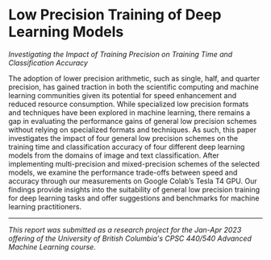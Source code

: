 # Low Precision Training of Deep Learning Models
*Investigating the Impact of Training Precision on Training Time and Classification Accuracy*

The adoption of lower precision arithmetic, such as single, half, and quarter precision, has gained traction in both the scientific computing and machine learning communities given its potential for speed enhancement and reduced resource consumption. While specialized low precision formats and techniques have been explored in machine learning, there remains a gap in evaluating the performance gains of general low precision schemes without relying on specialized formats and techniques. As such, this paper investigates the impact of four general low precision schemes on the training time and classification accuracy of four different deep learning models from the domains of image and text classification. After implementing multi-precision and mixed-precision schemes of the selected models, we examine the performance trade-offs between speed and accuracy through our measurements on Google Colab’s Tesla T4 GPU. Our findings provide insights into the suitability of general low precision training for deep learning tasks and offer suggestions and benchmarks for machine learning practitioners.

-----
*This report was submitted as a research project for the Jan-Apr 2023 offering of the University of British Columbia's CPSC 440/540 Advanced Machine Learning course.* 
